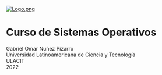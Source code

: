 [![Logo.png](https://i.postimg.cc/TPvjD7ws/Logo.png)](https://postimg.cc/v4X6Rv57)
# Curso de Sistemas Operativos


Gabriel Omar Nuñez Pizarro <br>
Universidad Latinoamericana de Ciencia y Tecnología <br>
ULACIT <br>
2022 
